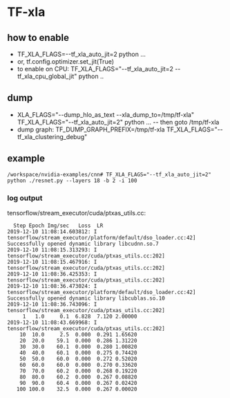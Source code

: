 # TF-xla
## how to enable
- TF_XLA_FLAGS=--tf_xla_auto_jit=2 python ... 
- or, tf.config.optimizer.set_jit(True)
- to enable on CPU: TF_XLA_FLAGS="--tf_xla_auto_jit=2 --tf_xla_cpu_global_jit" python ..

## dump
- XLA_FLAGS="--dump_hlo_as_text --xla_dump_to=/tmp/tf-xla" TF_XLA_FLAGS="--tf_xla_auto_jit=2" python ... 
-- then goto /tmp/tf-xla
- dump graph: TF_DUMP_GRAPH_PREFIX=/tmp/tf-xla TF_XLA_FLAGS="--tf_xla_clustering_debug"

## example
```/workspace/nvidia-examples/cnn# TF_XLA_FLAGS="--tf_xla_auto_jit=2" python ./resnet.py --layers 18 -b 2 -i 100```

### log output
tensorflow/stream_executor/cuda/ptxas_utils.cc:

```
  Step Epoch Img/sec   Loss  LR
2019-12-10 11:08:14.603812: I tensorflow/stream_executor/platform/default/dso_loader.cc:42] Successfully opened dynamic library libcudnn.so.7
2019-12-10 11:08:15.313293: I tensorflow/stream_executor/cuda/ptxas_utils.cc:202] 
2019-12-10 11:08:15.467916: I tensorflow/stream_executor/cuda/ptxas_utils.cc:202] 
2019-12-10 11:08:36.425353: I tensorflow/stream_executor/cuda/ptxas_utils.cc:202] 
2019-12-10 11:08:36.473024: I tensorflow/stream_executor/platform/default/dso_loader.cc:42] Successfully opened dynamic library libcublas.so.10
2019-12-10 11:08:36.743096: I tensorflow/stream_executor/cuda/ptxas_utils.cc:202] 
     1   1.0     0.1  6.828  7.120 2.00000
2019-12-10 11:08:43.669968: I tensorflow/stream_executor/cuda/ptxas_utils.cc:202] 
    10  10.0     2.5  0.000  0.291 1.65620
    20  20.0    59.1  0.000  0.286 1.31220
    30  30.0    60.1  0.000  0.280 1.00820
    40  40.0    60.1  0.000  0.275 0.74420
    50  50.0    60.0  0.000  0.272 0.52020
    60  60.0    60.0  0.000  0.270 0.33620
    70  70.0    60.2  0.000  0.268 0.19220
    80  80.0    60.2  0.000  0.267 0.08820
    90  90.0    60.4  0.000  0.267 0.02420
   100 100.0    32.5  0.000  0.267 0.00020




